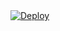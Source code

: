 <!DOCTYPE html>
<html>
  <div class="center-content">
    <a
    href="https://heroku.com/deploy?template=https://github.com/petinggint/fsubvin">
      <img src="https://www.herokucdn.com/deploy/button.svg" alt="Deploy">
    </a>
  </div>
</html>
